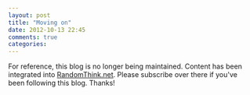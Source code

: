 ```yaml
---
layout: post
title: "Moving on"
date: 2012-10-13 22:45
comments: true
categories: 
---
```

For reference, this blog is no longer being maintained. Content has been
integrated into [RandomThink.net][]. Please subscribe over there if you've been
following this blog. Thanks!

[RandomThink.net]: http://www.randomthink.net/blog/
